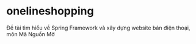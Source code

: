 # onelineshopping
Đề tài tìm hiểu về Spring Framework và xây dựng website bán điện thoại, môn Mã Nguồn Mở
